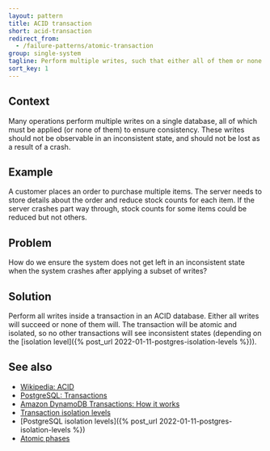```yaml
---
layout: pattern
title: ACID transaction
short: acid-transaction
redirect_from:
  - /failure-patterns/atomic-transaction
group: single-system
tagline: Perform multiple writes, such that either all of them or none of them succeed
sort_key: 1
---
```


## Context

Many operations perform multiple writes on a single database, all of which must be applied (or none of them) to ensure consistency. These writes should not be observable in an inconsistent state, and should not be lost as a result of a crash.

## Example

A customer places an order to purchase multiple items. The server needs to store details about the order and reduce stock counts for each item. If the server crashes part way through, stock counts for some items could be reduced but not others.

## Problem

How do we ensure the system does not get left in an inconsistent state when the system crashes after applying a subset of writes?

## Solution

Perform all writes inside a transaction in an ACID database. Either all writes will succeed or none of them will. The transaction will be atomic and isolated, so no other transactions will see inconsistent states (depending on the [isolation level]({% post_url 2022-01-11-postgres-isolation-levels %})).

## See also

- [Wikipedia: ACID](https://en.wikipedia.org/wiki/ACID)
- [PostgreSQL: Transactions](https://www.postgresql.org/docs/15/tutorial-transactions.html)
- [Amazon DynamoDB Transactions: How it works](https://docs.aws.amazon.com/amazondynamodb/latest/developerguide/transaction-apis.html)
- [Transaction isolation levels](https://en.wikipedia.org/wiki/Isolation_(database_systems)#Isolation_levels)
- [PostgreSQL isolation levels]({% post_url 2022-01-11-postgres-isolation-levels %})
- [Atomic phases](https://brandur.org/idempotency-keys#atomic-phases)
